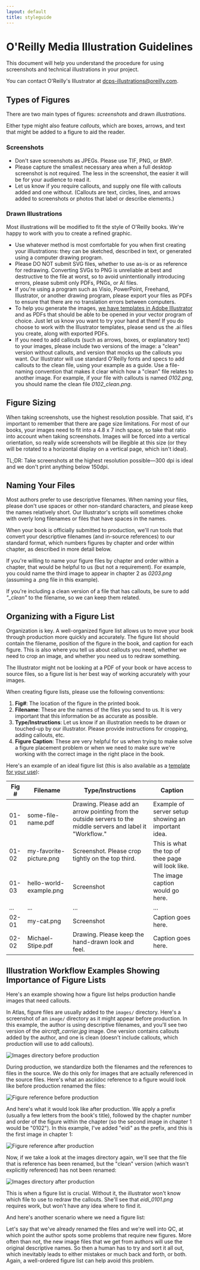 ```yaml
---
layout: default
title: styleguide
---
```

# O'Reilly Media Illustration Guidelines

This document will help you understand the procedure for using screenshots and technical illustrations in your project.

You can contact O'Reilly's Illustrator at <a href="mailto:dcps-illustrations@oreilly.com">dcps-illustrations@oreilly.com</a>.

## Types of Figures

There are two main types of figures: *screenshots* and drawn *illustrations*. 

Either type might also feature *callouts*, which are boxes, arrows, and text that might be added to a figure to aid the reader.

### Screenshots

*	Don't save screenshots as JPEGs. Please use TIF, PNG, or BMP.
*	Please capture the smallest necessary area when a full desktop screenshot is not required. The less in the screenshot, the easier it will be for your audience to read it.
*	Let us know if you require callouts, and supply one file with callouts added and one without. (Callouts are text, circles, lines, and arrows added to screenshots or photos that label or describe elements.)

### Drawn Illustrations

Most illustrations will be modified to fit the style of O'Reilly books. We're happy to work with you to create a refined graphic.

* Use whatever method is most comfortable for you when first creating your illlustrations: they can be sketched, described in text, or generated using a computer drawing program. 
* Please DO NOT submit SVG files, whether to use as-is or as reference for redrawing. Converting SVGs to PNG is unreliable at best and destructive to the file at worst, so to avoid unintentionally introducing errors, please submit only PDFs, PNGs, or AI files. 
* If you're using a program such as Visio, PowerPoint, Freehand, Illustrator, or another drawing program, please export your files as PDFs to ensure that there are no translation errors between computers.
* To help you generate the images, [we have templates in Adobe Illustrator](http://oreillymedia.github.io/production-resources/illustrations/image-stuff.zip) and as PDFs that should be able to be opened in your vector program of choice. Just let us know you want to try your hand at them! If you do choose to work with the Illustrator templates, please send us the .ai files you create, along with exported PDFs. 
* If you need to add callouts (such as arrows, boxes, or explanatory text) to your images, please include two versions of the image: a "clean" version without callouts, and version that mocks up the callouts you want. Our Illustrator will use standard O'Reilly fonts and specs to add callouts to the clean file, using your example as a guide. Use a file-naming convention that makes it clear which how a "clean" file relates to another image. For example, if your file with callouts is named *0102.png*, you should name the clean file *0102_clean.png*.

## Figure Sizing

When taking screenshots, use the highest resolution possible. That said, it's important to remember that there are page size limitations. For most of our books, your images need to fit into a 4.8 x 7 inch space, so take that ratio into account when taking screenshots. Images will be forced into a vertical orientation, so really wide screenshots will be illegible at this size (or they will be rotated to a horizontal display on a vertical page, which isn't ideal). 

TL;DR: Take screenshots at the highest resolution possible—300 dpi is ideal and we don't print anything below 150dpi. 

## Naming Your Files

Most authors prefer to use descriptive filenames. When naming your files, please don't use spaces or other non-standard characters, and please keep the names relatively short. Our Illustrator's scripts will sometimes choke with overly long filenames or files that have spaces in the names.

When your book is officially submitted to production, we'll run tools that convert your descriptive filenames (and in-source references) to our standard format, which numbers figures by chapter and order within chapter, as described in more detail below.

If you're willing to name your figure files by chapter and order within a chapter, that would be helpful to us (but not a requirement). For example, you could name the third image to appear in chapter 2 as *0203.png* (assuming a .png file in this example). 

If you're including a clean version of a file that has callouts, be sure to add *"_clean"* to the filename, so we can keep them related.

## Organizing with a Figure List

Organization is key. A well-organized figure list allows us to move your book through production more quickly and accurately. The figure list should contain the filename, position of the figure in the book, and caption for each figure. This is also where you tell us about callouts you need, whether we need to crop an image, and whether you need us to redraw something.

The Illustrator might not be looking at a PDF of your book or have access to source files, so a figure list is her best way of working accurately with your images.

When creating figure lists, please use the following conventions:

1. **Fig#**: The location of the figure in the printed book.
2. **Filename**: These are the names of the files you send to us. It is very important that this information be as accurate as possible.
3. **Type/Instructions**: Let us know if an illustration needs to be drawn or touched-up by our illustrator. Please provide instructions for cropping, adding callouts, etc.
4. **Figure Caption**: These are very helpful for us when trying to make solve a figure placement problem or when we need to make sure we're working with the correct image in the right place in the book.
 
Here's an example of an ideal figure list (this is also available as a [template for your use](https://docs.google.com/spreadsheets/d/1WWS5PicZC1ub6q9ckZ-i1y4nIga4_96ZSThkWgvQhgc/edit?usp=sharing)):

Fig #   |   Filename   | Type/Instructions   |  Caption
 --- | --- | --- | ---
 01-01 | some-file-name.pdf | Drawing. Please add an arrow pointing from the outside servers to the middle servers and label it "Workflow."   | Example of server setup showing an important idea.
 01-02 | my-favorite-picture.png | Screenshot. Please crop tightly on the top third. | This is what the top of thee page will look like.
 01-03 | hello-world-example.png | Screenshot | The image caption would go here.
 ... | ... | ... | ...
 02-01 | my-cat.png | Screenshot | Caption goes here.
 02-02 | Michael-Stipe.pdf | Drawing. Please keep the hand-drawn look and feel. | Caption goes here.
 
## Illustration Workflow Examples Showing Importance of Figure Lists

Here's an example showing how a figure list helps production handle images that need callouts.

In Atlas, figure files are usually added to the `images/` directory. Here's a screenshot of an `image/` directory as it might appear before production. In this example, the author is using descriptive filenames, and you'll see two version of the *aircraft_carrier.jpg* image. One version contains callouts added by the author, and one is clean (doesn't include callouts, which production will use to add callouts).

![Images directory before production](http://oreillymedia.github.io/production-resources/illustrations/images-dir-preproduction.png)

During production, we standardize both the filenames and the references to files in the source. We do this only for images that are actually referenced in the source files. Here's what an asciidoc reference to a figure would look like before production renamed the files:

![Figure reference before production](http://oreillymedia.github.io/production-resources/illustrations/fileref-before-prod.png)

And here's what it would look like after production. We apply a prefix (usually a few letters from the book's title), followed by the chapter number and order of the figure within the chapter (so the second image in chapter 1 would be "0102"). In this example, I've added "eidi" as the prefix, and this is the first image in chapter 1:

![Figure reference after production](http://oreillymedia.github.io/production-resources/illustrations/fileref-after-prod.png)

Now, if we take a look at the images directory again, we'll see that the file that is reference has been renamed, but the "clean" version (which wasn't explicitly referenced) has not been renamed:

![Images directory after production](http://oreillymedia.github.io/production-resources/illustrations/image-dir-postprod.png)

This is when a figure list is crucial. Without it, the illustrator won't know which file to use to redraw the callouts. She'll see that *eidi_0101.png* requires work, but won't have any idea where to find it.

And here's another scenario where we need a figure list:

Let's say that we've already renamed the files and we're well into QC, at which point the author spots some problems that require new figures. More often than not, the new image files that we get from authors will use the original descriptive names. So then a human has to try and sort it all out, which inevitably leads to either mistakes or much back and forth, or both. Again, a well-ordered figure list can help avoid this problem.







